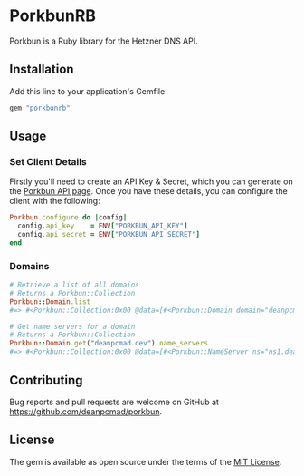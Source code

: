 # PorkbunRB

Porkbun is a Ruby library for the Hetzner DNS API.

## Installation

Add this line to your application's Gemfile:

```ruby
gem "porkbunrb"
```

## Usage

### Set Client Details

Firstly you'll need to create an API Key & Secret, which you can generate on the [Porkbun API page](https://porkbun.com/account/api).
Once you have these details, you can configure the client with the following:

```ruby
Porkbun.configure do |config|
  config.api_key    = ENV["PORKBUN_API_KEY"]
  config.api_secret = ENV["PORKBUN_API_SECRET"]
end
```

### Domains

```ruby
# Retrieve a list of all domains
# Returns a Porkbun::Collection
Porkbun::Domain.list
#=> #<Porkbun::Collection:0x00 @data=[#<Porkbun::Domain domain="deanpcmad.dev">]>

# Get name servers for a domain
# Returns a Porkbun::Collection
Porkbun::Domain.get("deanpcmad.dev").name_servers
#=> #<Porkbun::Collection:0x00 @data=[#<Porkbun::NameServer ns="ns1.deanpcmad.dev">]>
```

## Contributing

Bug reports and pull requests are welcome on GitHub at https://github.com/deanpcmad/porkbun.

## License

The gem is available as open source under the terms of the [MIT License](https://opensource.org/licenses/MIT).
